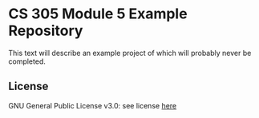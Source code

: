 # CS 305 Module 5 Example Repository

This text will describe an example project of which will probably never be completed.

## License
GNU General Public License v3.0: see license [here](https://github.com/qejmc/CS305_Module5/blob/main/LICENSE)

